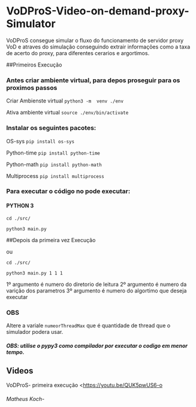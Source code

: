 # VoDProS-Video-on-demand-proxy-Simulator

VoDProS consegue simular o fluxo do funcionamento  de servidor proxy VoD e atraves do simulação conseguindo extrair informações como a taxa de acerto do proxy, para diferentes cerarios e argortimos.

##Primeiros Execução

### Antes criar ambiente virtual, para depos proseguir para os proximos passos

Criar Ambienste virtual
`python3 -m  venv ./env`

Ativa ambiente virtual
`source ./env/bin/activate`

### Instalar os seguintes pacotes:

OS-sys
`pip install os-sys `

Python-time
`pip install python-time`

Python-math
`pip install python-math`

Multiprocess
`pip install multiprocess`

### Para executar o código no pode executar:
#### PYTHON 3

    cd ./src/

    python3 main.py

##Depois da primeira vez Execução



ou

    cd ./src/

    python3 main.py 1 1 1

1º argumento é numero do diretorio de leitura
2º argumento é numero da varição dos parametros
3º argumento é numero do algortimo que deseja executar

### OBS
  Altere a variale `numeorThreadMax` que é quantidade de thread que o simulador podera usar.

##### *OBS:* utilise o pypy3 como compilador por executar o codigo em menor tempo.

## Videos

VoDProS- primeira execução <https://youtu.be/QUK5pwUS6-o

###### Matheus Koch-
